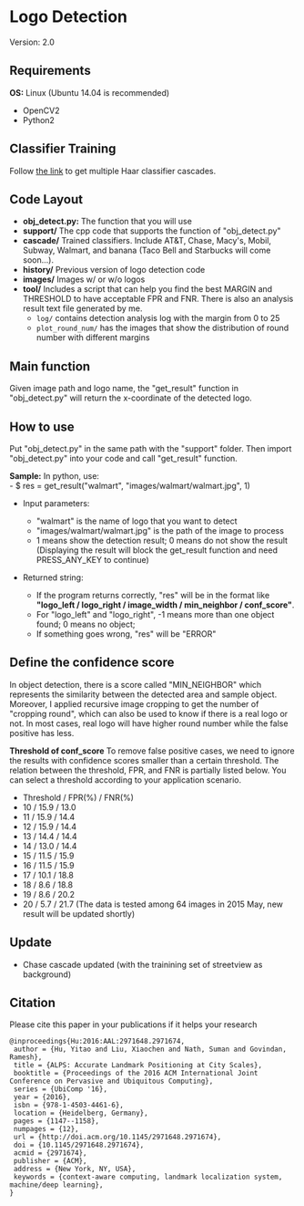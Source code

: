 # Logo Detection
Version: 2.0

## Requirements
**OS:** Linux (Ubuntu 14.04 is recommended)     
- OpenCV2
- Python2

## Classifier Training
Follow [the link](http://abhishek4273.com/2014/03/16/traincascade-and-car-detection-using-opencv/) to get multiple Haar classifier cascades. 

## Code Layout
- **obj_detect.py:** The function that you will use
- **support/** The cpp code that supports the function of "obj_detect.py"
- **cascade/** Trained classifiers. Include AT&T, Chase, Macy's, Mobil, Subway, Walmart, and banana (Taco Bell and Starbucks will come soon...).
- **history/** Previous version of logo detection code
- **images/** Images w/ or w/o logos
- **tool/** Includes a script that can help you find the best MARGIN and THRESHOLD to have acceptable FPR and FNR. There is also an analysis result text file generated by me.
	- `log/` contains detection analysis log with the margin from 0 to 25
	- `plot_round_num/` has the images that show the distribution of round number with different margins

## Main function  
Given image path and logo name, the "get_result" function in "obj_detect.py" will return the x-coordinate of the detected logo.

## How to use
Put "obj_detect.py" in the same path with the "support" folder. Then import "obj_detect.py" into your code and call "get_result" function.

**Sample:** In python, use:  
	- $ res = get_result("walmart", "images/walmart/walmart.jpg", 1)

- Input parameters:  
	- "walmart" is the name of logo that you want to detect
	- "images/walmart/walmart.jpg" is the path of the image to process
	- 1 means show the detection result; 0 means do not show the result (Displaying the result will block the get_result function and need PRESS_ANY_KEY to continue) 

- Returned string:
	- If the program returns correctly, "res" will be in the format like **"logo_left / logo_right / image_width / min_neighbor / conf_score"**.
	- For "logo_left" and "logo_right", -1 means more than one object found; 0 means no object;
	- If something goes wrong, "res" will be "ERROR"

## Define the confidence score
In object detection, there is a score called "MIN_NEIGHBOR" which represents the similarity between the detected area and sample object. Moreover, I applied recursive image cropping to get the number of "cropping round", which can also be used to know if there is a real logo or not. In most cases, real logo will have higher round number while the false positive has less.  

**Threshold of conf_score** To remove false positive cases, we need to ignore the results with confidence scores smaller than a certain threshold. The relation between the threshold, FPR, and FNR is partially listed below. You can select a threshold according to your application scenario.
* Threshold / FPR(%) / FNR(%)
* 10 / 15.9 / 13.0
* 11 / 15.9 / 14.4
* 12 / 15.9 / 14.4
* 13 / 14.4 / 14.4
* 14 / 13.0 / 14.4
* 15 / 11.5 / 15.9
* 16 / 11.5 / 15.9
* 17 / 10.1 / 18.8
* 18 / 8.6 / 18.8
* 19 / 8.6 / 20.2
* 20 / 5.7 / 21.7
(The data is tested among 64 images in 2015 May, new result will be updated shortly)

## Update
- Chase cascade updated (with the trainining set of streetview as background)

## Citation
Please cite this paper in your publications if it helps your research 

	@inproceedings{Hu:2016:AAL:2971648.2971674,
	 author = {Hu, Yitao and Liu, Xiaochen and Nath, Suman and Govindan, Ramesh},
	 title = {ALPS: Accurate Landmark Positioning at City Scales},
	 booktitle = {Proceedings of the 2016 ACM International Joint Conference on Pervasive and Ubiquitous Computing},
	 series = {UbiComp '16},
	 year = {2016},
	 isbn = {978-1-4503-4461-6},
	 location = {Heidelberg, Germany},
	 pages = {1147--1158},
	 numpages = {12},
	 url = {http://doi.acm.org/10.1145/2971648.2971674},
	 doi = {10.1145/2971648.2971674},
	 acmid = {2971674},
	 publisher = {ACM},
	 address = {New York, NY, USA},
	 keywords = {context-aware computing, landmark localization system, machine/deep learning},
	} 

